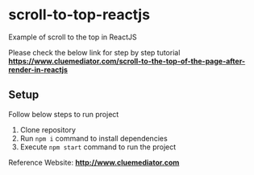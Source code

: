 # scroll-to-top-reactjs
Example of scroll to the top in ReactJS

Please check the below link for step by step tutorial
**https://www.cluemediator.com/scroll-to-the-top-of-the-page-after-render-in-reactjs**

## Setup
Follow below steps to run project

1. Clone repository
2. Run `npm i` command to install dependencies
3. Execute `npm start` command to run the project

Reference Website: **http://www.cluemediator.com**
